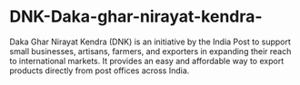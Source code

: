 # DNK-Daka-ghar-nirayat-kendra-
Daka Ghar Nirayat Kendra (DNK) is an initiative by the India Post to support small businesses, artisans, farmers, and exporters in expanding their reach to international markets. It provides an easy and affordable way to export products directly from post offices across India.
